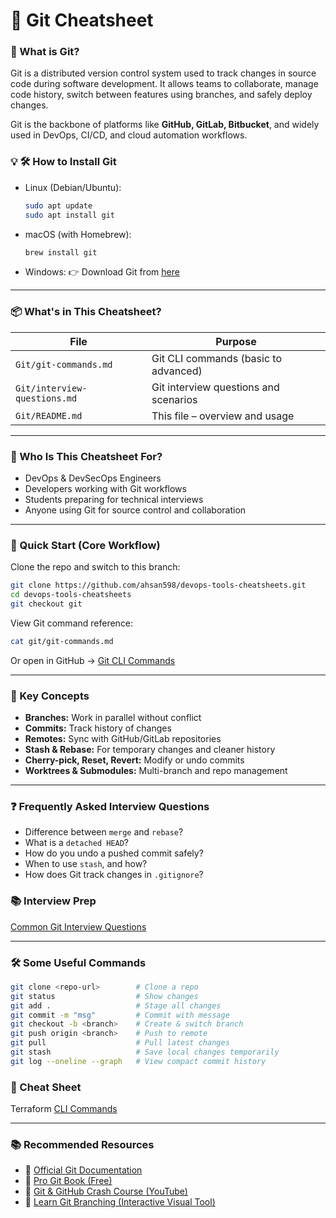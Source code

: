 # 🧬 Git Cheatsheet

### 📖 What is Git?
Git is a distributed version control system used to track changes in source code during software development. It allows teams to collaborate, manage code history, switch between features using branches, and safely deploy changes.

Git is the backbone of platforms like **GitHub, GitLab, Bitbucket**, and widely used in DevOps, CI/CD, and cloud automation workflows.


### 💡 🛠️ How to Install Git

- Linux (Debian/Ubuntu):
  ```sh
  sudo apt update
  sudo apt install git
  ```

- macOS (with Homebrew):
  ```sh
  brew install git
  ```

- Windows:
👉 Download Git from [here](https://git-scm.com/downloads)

---

### 📦 What's in This Cheatsheet?

| File                          | Purpose                                    |
|-------------------------------|--------------------------------------------|
| `Git/git-commands.md`         | Git CLI commands (basic to advanced)       |
| `Git/interview-questions.md`  | Git interview questions and scenarios      |
| `Git/README.md`               | This file – overview and usage             |

---

### 👤 Who Is This Cheatsheet For?

- DevOps & DevSecOps Engineers  
- Developers working with Git workflows  
- Students preparing for technical interviews  
- Anyone using Git for source control and collaboration

---

### 🚀 Quick Start (Core Workflow)

Clone the repo and switch to this branch:

```sh
git clone https://github.com/ahsan598/devops-tools-cheatsheets.git
cd devops-tools-cheatsheets
git checkout git
```
View Git command reference:
```sh
cat git/git-commands.md
```

Or open in GitHub → [Git CLI Commands](./git/git-commands.md)

---

### 🧠 Key Concepts
- **Branches:** Work in parallel without conflict
- **Commits:** Track history of changes
- **Remotes:** Sync with GitHub/GitLab repositories
- **Stash & Rebase:** For temporary changes and cleaner history
- **Cherry-pick, Reset, Revert:** Modify or undo commits
- **Worktrees & Submodules:** Multi-branch and repo management

---

### ❓ Frequently Asked Interview Questions
- Difference between `merge` and `rebase`?
- What is a `detached HEAD`?
- How do you undo a pushed commit safely?
- When to use `stash`, and how?
- How does Git track changes in `.gitignore`?


### 📚 Interview Prep
[Common Git Interview Questions](./git/interview-questions.md)

---

### 🛠️ Some Useful Commands

```sh
git clone <repo-url>        # Clone a repo
git status                  # Show changes
git add .                   # Stage all changes
git commit -m "msg"         # Commit with message
git checkout -b <branch>    # Create & switch branch
git push origin <branch>    # Push to remote
git pull                    # Pull latest changes
git stash                   # Save local changes temporarily
git log --oneline --graph   # View compact commit history
```

### 📄 Cheat Sheet
Terraform [CLI Commands](./git/git-commands.md)

---

### 📚 Recommended Resources
- 📘 [Official Git Documentation](https://git-scm.com/doc)
- 📖 [Pro Git Book (Free)](https://git-scm.com/book/en/v2)
- 🎥 [Git & GitHub Crash Course (YouTube)](https://www.youtube.com/watch?v=RGOj5yH7evk)
- 🧪 [Learn Git Branching (Interactive Visual Tool)](https://learngitbranching.js.org/)